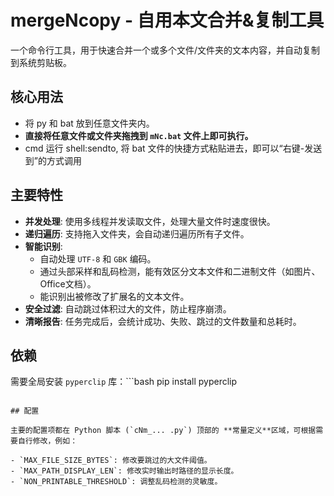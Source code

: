 # mergeNcopy - 自用本文合并&复制工具

一个命令行工具，用于快速合并一个或多个文件/文件夹的文本内容，并自动复制到系统剪贴板。

## 核心用法

- 将 py 和 bat 放到任意文件夹内。
- **直接将任意文件或文件夹拖拽到 `mNc.bat` 文件上即可执行。**
- cmd 运行 shell:sendto, 将 bat 文件的快捷方式粘贴进去，即可以“右键-发送到”的方式调用

## 主要特性

- **并发处理**: 使用多线程并发读取文件，处理大量文件时速度很快。
- **递归遍历**: 支持拖入文件夹，会自动递归遍历所有子文件。
- **智能识别**:
    - 自动处理 `UTF-8` 和 `GBK` 编码。
    - 通过头部采样和乱码检测，能有效区分文本文件和二进制文件（如图片、Office文档）。
    - 能识别出被修改了扩展名的文本文件。
- **安全过滤**: 自动跳过体积过大的文件，防止程序崩溃。
- **清晰报告**: 任务完成后，会统计成功、失败、跳过的文件数量和总耗时。

## 依赖

需要全局安装 `pyperclip` 库：```bash
pip install pyperclip
```

## 配置

主要的配置项都在 Python 脚本 (`cNm_... .py`) 顶部的 **常量定义**区域，可根据需要自行修改，例如：

- `MAX_FILE_SIZE_BYTES`: 修改要跳过的大文件阈值。
- `MAX_PATH_DISPLAY_LEN`: 修改实时输出时路径的显示长度。
- `NON_PRINTABLE_THRESHOLD`: 调整乱码检测的灵敏度。
